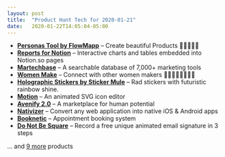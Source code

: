 ```yaml
---
layout: post
title:  "Product Hunt Tech for 2020-01-21"
date:   2020-01-22T14:05:04-05:00
---
```


* **[Personas Tool by FlowMapp](https://www.producthunt.com/posts/personas-tool-by-flowmapp?utm_campaign=producthunt-api&utm_medium=api&utm_source=Application%3A+Daily+Digest+RSS+%28ID%3A+3202%29)** – Create beautiful Products 👨‍💻✨👩‍💻
* **[Reports for Notion](https://www.producthunt.com/posts/reports-for-notion?utm_campaign=producthunt-api&utm_medium=api&utm_source=Application%3A+Daily+Digest+RSS+%28ID%3A+3202%29)** – Interactive charts and tables embedded into Notion.so pages
* **[Martechbase](https://www.producthunt.com/posts/martechbase?utm_campaign=producthunt-api&utm_medium=api&utm_source=Application%3A+Daily+Digest+RSS+%28ID%3A+3202%29)** – A searchable database of 7,000+ marketing tools
* **[Women Make](https://www.producthunt.com/posts/women-make?utm_campaign=producthunt-api&utm_medium=api&utm_source=Application%3A+Daily+Digest+RSS+%28ID%3A+3202%29)** – Connect with other women makers 👱🏻‍♀️👩🏾‍🦱👩🏻
* **[Holographic Stickers by Sticker Mule](https://www.producthunt.com/posts/holographic-stickers-by-sticker-mule?utm_campaign=producthunt-api&utm_medium=api&utm_source=Application%3A+Daily+Digest+RSS+%28ID%3A+3202%29)** – Rad stickers with futuristic rainbow shine.
* **[Motion](https://www.producthunt.com/posts/motion-2?utm_campaign=producthunt-api&utm_medium=api&utm_source=Application%3A+Daily+Digest+RSS+%28ID%3A+3202%29)** – An animated SVG icon editor
* **[Avenify 2.0](https://www.producthunt.com/posts/avenify-2-0?utm_campaign=producthunt-api&utm_medium=api&utm_source=Application%3A+Daily+Digest+RSS+%28ID%3A+3202%29)** – A marketplace for human potential
* **[Nativizer](https://www.producthunt.com/posts/nativizer?utm_campaign=producthunt-api&utm_medium=api&utm_source=Application%3A+Daily+Digest+RSS+%28ID%3A+3202%29)** – Convert any web application into native iOS & Android apps
* **[Booknetic](https://www.producthunt.com/posts/booknetic?utm_campaign=producthunt-api&utm_medium=api&utm_source=Application%3A+Daily+Digest+RSS+%28ID%3A+3202%29)** – Appointment booking system
* **[Do Not Be Square](https://www.producthunt.com/posts/do-not-be-square?utm_campaign=producthunt-api&utm_medium=api&utm_source=Application%3A+Daily+Digest+RSS+%28ID%3A+3202%29)** – Record a free unique animated email signature in 3 steps

… and [9 more](https://www.producthunt.com/tech) products